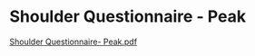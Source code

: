 # Shoulder Questionnaire - Peak

[Shoulder Questionnaire- Peak.pdf](Shoulder%20Questionnaire%20-%20Peak%206677c8024c8c4ca7a579ae5b26411f8e/Shoulder_Questionnaire-_Peak.pdf)